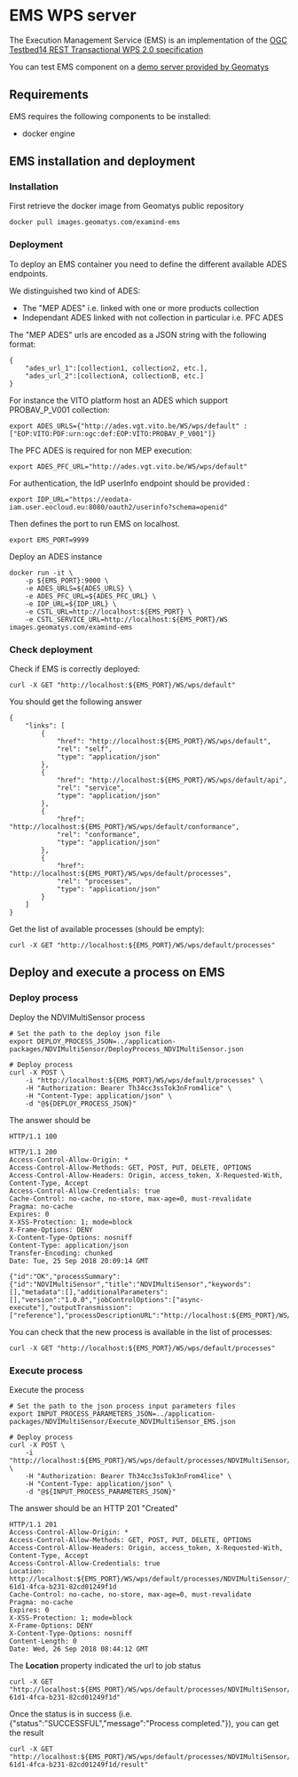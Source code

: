 # EMS WPS server

The Execution Management Service (EMS) is an implementation of the [OGC Testbed14 REST Transactional WPS 2.0 specification](https://app.swaggerhub.com/apis/Spacebel.be/WPS/Testbed14)

You can test EMS component on a [demo server provided by Geomatys](http://tbd14.geomatys.com/WS/wps/default)

## Requirements
EMS requires the following components to be installed:
* docker engine

## EMS installation and deployment

### Installation

First retrieve the docker image from Geomatys public repository
    
    docker pull images.geomatys.com/examind-ems

### Deployment
To deploy an EMS container you need to define the different available ADES endpoints.

We distinguished two kind of ADES:

* The "MEP ADES" i.e. linked with one or more products collection
* Independant ADES linked with not collection in particular i.e. PFC ADES

The "MEP ADES" urls are encoded as a JSON string with the following format:

    {
        "ades_url_1":[collection1, collection2, etc.],
        "ades_url_2":[collectionA, collectionB, etc.]
    }

For instance the VITO platform host an ADES which support PROBAV_P_V001 collection:

    export ADES_URLS={"http://ades.vgt.vito.be/WS/wps/default" : ["EOP:VITO:PDF:urn:ogc:def:EOP:VITO:PROBAV_P_V001"]}

The PFC ADES is required for non MEP execution:

    export ADES_PFC_URL="http://ades.vgt.vito.be/WS/wps/default"

For authentication, the IdP userInfo endpoint should be provided :

    export IDP_URL="https://eodata-iam.user.eocloud.eu:8080/oauth2/userinfo?schema=openid"

Then defines the port to run EMS on localhost.

    export EMS_PORT=9999

Deploy an ADES instance

    docker run -it \
        -p ${EMS_PORT}:9000 \
        -e ADES_URLS=${ADES_URLS} \
        -e ADES_PFC_URL=${ADES_PFC_URL} \
        -e IDP_URL=${IDP_URL} \
        -e CSTL_URL=http://localhost:${EMS_PORT} \
        -e CSTL_SERVICE_URL=http://localhost:${EMS_PORT}/WS images.geomatys.com/examind-ems

### Check deployment

Check if EMS is correctly deployed:

    curl -X GET "http://localhost:${EMS_PORT}/WS/wps/default"

You should get the following answer

    {
        "links": [
            {
                "href": "http://localhost:${EMS_PORT}/WS/wps/default",
                "rel": "self",
                "type": "application/json"
            },
            {
                "href": "http://localhost:${EMS_PORT}/WS/wps/default/api",
                "rel": "service",
                "type": "application/json"
            },
            {
                "href": "http://localhost:${EMS_PORT}/WS/wps/default/conformance",
                "rel": "conformance",
                "type": "application/json"
            },
            {
                "href": "http://localhost:${EMS_PORT}/WS/wps/default/processes",
                "rel": "processes",
                "type": "application/json"
            }
        ]
    }

Get the list of available processes (should be empty):

    curl -X GET "http://localhost:${EMS_PORT}/WS/wps/default/processes"


## Deploy and execute a process on EMS

### Deploy process
Deploy the NDVIMultiSensor process

    # Set the path to the deploy json file
    export DEPLOY_PROCESS_JSON=../application-packages/NDVIMultiSensor/DeployProcess_NDVIMultiSensor.json

    # Deploy process
    curl -X POST \
        -i "http://localhost:${EMS_PORT}/WS/wps/default/processes" \
        -H "Authorization: Bearer Th34cc3ssTok3nFrom4lice" \
        -H "Content-Type: application/json" \
        -d "@${DEPLOY_PROCESS_JSON}"

The answer should be

    HTTP/1.1 100

    HTTP/1.1 200
    Access-Control-Allow-Origin: *
    Access-Control-Allow-Methods: GET, POST, PUT, DELETE, OPTIONS
    Access-Control-Allow-Headers: Origin, access_token, X-Requested-With, Content-Type, Accept
    Access-Control-Allow-Credentials: true
    Cache-Control: no-cache, no-store, max-age=0, must-revalidate
    Pragma: no-cache
    Expires: 0
    X-XSS-Protection: 1; mode=block
    X-Frame-Options: DENY
    X-Content-Type-Options: nosniff
    Content-Type: application/json
    Transfer-Encoding: chunked
    Date: Tue, 25 Sep 2018 20:09:14 GMT

    {"id":"OK","processSummary":{"id":"NDVIMultiSensor","title":"NDVIMultiSensor","keywords":[],"metadata":[],"additionalParameters":[],"version":"1.0.0","jobControlOptions":["async-execute"],"outputTransmission":["reference"],"processDescriptionURL":"http://localhost:${EMS_PORT}/WS/wps/default/processes/NDVIMultiSensor","abstract":""}}

You can check that the new process is available in the list of processes:

    curl -X GET "http://localhost:${EMS_PORT}/WS/wps/default/processes"

### Execute process

Execute the process

    # Set the path to the json process input parameters files
    export INPUT_PROCESS_PARAMETERS_JSON=../application-packages/NDVIMultiSensor/Execute_NDVIMultiSensor_EMS.json

    # Deploy process
    curl -X POST \
        -i "http://localhost:${EMS_PORT}/WS/wps/default/processes/NDVIMultiSensor/jobs" \
        -H "Authorization: Bearer Th34cc3ssTok3nFrom4lice" \
        -H "Content-Type: application/json" \
        -d "@${INPUT_PROCESS_PARAMETERS_JSON}"

The answer should be an HTTP 201 "Created"

    HTTP/1.1 201
    Access-Control-Allow-Origin: *
    Access-Control-Allow-Methods: GET, POST, PUT, DELETE, OPTIONS
    Access-Control-Allow-Headers: Origin, access_token, X-Requested-With, Content-Type, Accept
    Access-Control-Allow-Credentials: true
    Location: http://localhost:${EMS_PORT}/WS/wps/default/processes/NDVIMultiSensor/jobs/0ee6840c-61d1-4fca-b231-82cd01249f1d
    Cache-Control: no-cache, no-store, max-age=0, must-revalidate
    Pragma: no-cache
    Expires: 0
    X-XSS-Protection: 1; mode=block
    X-Frame-Options: DENY
    X-Content-Type-Options: nosniff
    Content-Length: 0
    Date: Wed, 26 Sep 2018 08:44:12 GMT

The **Location** property indicated the url to job status

    curl -X GET "http://localhost:${EMS_PORT}/WS/wps/default/processes/NDVIMultiSensor/jobs/0ee6840c-61d1-4fca-b231-82cd01249f1d"

Once the status is in success (i.e. {"status":"SUCCESSFUL","message":"Process completed."}), you can get the result

    curl -X GET "http://localhost:${EMS_PORT}/WS/wps/default/processes/NDVIMultiSensor/jobs/0ee6840c-61d1-4fca-b231-82cd01249f1d/result"



